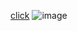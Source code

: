 [click](https://takeaways.github.io/three-vite-basic/)
![image](https://user-images.githubusercontent.com/52693107/169846997-3e341efd-4b4e-4849-9d53-85e8d9328225.png)
